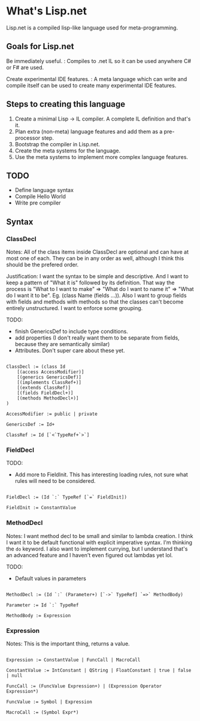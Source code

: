 # What's Lisp.net

Lisp.net is a compiled lisp-like language used for meta-programming.  

## Goals for Lisp.net

Be immediately useful. 
: Compiles to .net IL so it can be used anywhere C# or F# are used.

Create experimental IDE features.
: A meta language which can write and compile itself can be used to create many experimental IDE features.

## Steps to creating this language

1. Create a minimal Lisp -> IL compiler.  A complete IL definition and that's it.
2. Plan extra (non-meta) language features and add them as a pre-processor step.
3. Bootstrap the compiler in Lisp.net.
4. Create the meta systems for the language.
5. Use the meta systems to implement more complex language features.

## TODO

- Define language syntax
- Compile Hello World
- Write pre compiler

## Syntax

### ClassDecl

Notes: All of the class items inside ClassDecl are optional and can have at most one of each.
They can be in any order as well, although I think this should be the prefered order.

Justification: I want the syntax to be simple and descriptive.  And I want to keep a pattern of
"What it is" followed by its definition.  That way the process is "What to I want to make" => "What do I want to name it" => "What do I want it to be". Eg. (class Name (fields ...)).  Also I want to group fields with fields and methods with methods so that the classes can't become entirely unstructured. I want to enforce some grouping.

TODO:

- finish GenericsDef to include type conditions.
- add properties (I don't really want them to be separate from fields, because they are semantically similar)
- Attributes. Don't super care about these yet.

```Lisp

ClassDecl := (class Id
    [(access AccessModifier)]
    [(generics GenericsDef)]
    [(implements ClassRef+)]
    [(extends ClassRef)]
    [(fields FieldDecl+)]
    [(methods MethodDecl+)]
)

AccessModifier := public | private

GenericsDef := Id+

ClassRef := Id [`<`TypeRef+`>`]
```

### FieldDecl

TODO:

- Add more to FieldInit. This has interesting loading rules, not sure what rules will need to be considered.

```Lisp

FieldDecl := (Id `:` TypeRef [`=` FieldInit])

FieldInit := ConstantValue

```

### MethodDecl

Notes: I want method decl to be small and similar to lambda creation. I think I want it to be default functional with explicit imperative syntax. I'm thinking the `do` keyword. I also want to implement currying, but I understand that's an advanced feature and I haven't even figured out lambdas yet lol.

TODO:

- Default values in parameters

```Lisp

MethodDecl := (Id `:` (Parameter+) [`->` TypeRef] `=>` MethodBody)

Parameter := Id `:` TypeRef

MethodBody := Expression

```

### Expression

Notes: This is the important thing, returns a value.

```Lisp

Expression := ConstantValue | FuncCall | MacroCall

ConstantValue := IntConstant | QString | FloatConstant | true | false | null

FuncCall := (FuncValue Expression+) | (Expression Operator Expression*)

FuncValue := Symbol | Expression

MacroCall := (Symbol Expr*)

```
